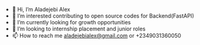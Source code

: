 - 👋 Hi, I’m Aladejebi Alex 
- 👀 I’m interested contributing to open source codes for Backend(FastAPI)
- 🌱 I’m currently looking for growth opportunities 
- 💞️ I’m looking to internship placement and junior roles
- 📫 How to reach me aladejebialex@gmail.com or +2349031360050

<!---
communionboy/communionboy is a ✨ special ✨ repository because its `README.md` (this file) appears on your GitHub profile.
You can click the Preview link to take a look at your changes.
--->
